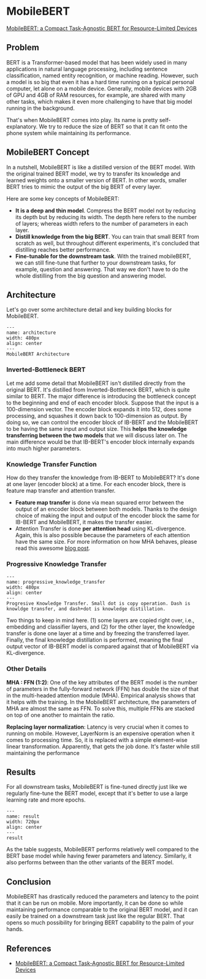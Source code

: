 # MobileBERT
[MobileBERT: a Compact Task-Agnostic BERT for Resource-Limited Devices](https://arxiv.org/abs/2004.02984)

## Problem

BERT is a Transformer-based model that has been widely used in many applications in natural language processing, including sentence classification, named entity recognition, or machine reading. However, such a model is so big that even it has a hard time running on a typical personal computer, let alone on a mobile device. Generally, mobile devices with 2GB of GPU and 4GB of RAM resources, for example, are shared with many other tasks, which makes it even more challenging to have that big model running in the background. 

That's when MobileBERT comes into play. Its name is pretty self-explanatory. We try to reduce the size of BERT so that it can fit onto the phone system while maintaining its performance.

## MobileBERT Concept

In a nutshell, MobileBERT is like a distilled version of the BERT model. With the original trained BERT model, we try to transfer its knowledge and learned weights onto a smaller version of BERT. In other words, smaller BERT tries to mimic the output of the big BERT of every layer. 

Here are some key concepts of MobileBERT:
- **It is a deep and thin model**. Compress the BERT model not by reducing its depth but by reducing its width. The depth here refers to the number of layers; whereas width refers to the number of parameters in each layer. 
- **Distill knowledge from the big BERT**. You can train that small BERT from scratch as well, but throughout different experiments, it's concluded that distilling reaches better performance.
- **Fine-tunable for the downstream task**. With the trained mobileBERT, we can still fine-tune that further to your downstream tasks, for example, question and answering. That way we don't have to do the whole distilling from the big question and answering model.

## Architecture

Let's go over some architecture detail and key building blocks for MobileBERT. 

```{figure} ./figures/architecture.png
---
name: architecture
width: 480px
align: center
---
MobileBERT Architecture
```

### Inverted-Bottleneck BERT
Let me add some detail that MobileBERT isn't distilled directly from the original BERT. It's distilled from Inverted-Bottleneck BERT, which is quite similar to BERT. The major difference is introducing the bottleneck concept to the beginning and end of each encoder block. Suppose that the input is a 100-dimension vector. The encoder block expands it into 512, does some processing, and squashes it down back to 100-dimension as output. By doing so, we can control the encoder block of IB-BERT and the MobileBERT to be having the same input and output size. This **helps the knowledge transferring between the two models** that we will discuss later on. The main difference would be that IB-BERT's encoder block internally expands into much higher parameters.

### Knowledge Transfer Function
How do they transfer the knowledge from IB-BERT to MobileBERT? It's done at one layer (encoder block) at a time. For each encoder block, there is feature map transfer and attention transfer. 
- **Feature map transfer** is done via mean squared error between the output of an encoder block between both models. Thanks to the design choice of making the input and output of the encoder block the same for IB-BERT and MobileBERT, it makes the transfer easier.
- Attention Transfer is done **per attention head** using KL-divergence. Again, this is also possible because the parameters of each attention have the same size. For more information on how MHA behaves, please read this awesome [blog post](https://jalammar.github.io/illustrated-transformer/).

### Progressive Knowledge Transfer

```{figure} ./figures/progressive_knowledge_transfer.png
---
name: progressive_knowledge_transfer
width: 480px
align: center
---
Progresive Knowledge Transfer. Small dot is copy operation. Dash is knowldge transfer, and dash+dot is knowledge distillation.
```

Two things to keep in mind here. (1) some layers are copied right over, i.e., embedding and classifier layers, and (2) for the other layer, the knowledge transfer is done one layer at a time and by freezing the transferred layer. Finally, the final knowledge distillation is performed, meaning the final output vector of IB-BERT model is compared against that of MobileBERT via KL-divergence. 


### Other Details
**MHA : FFN (1:2)**: One of the key attributes of the BERT model is the number of parameters in the fully-forward network (FFN) has double the size of that in the multi-headed attention module (MHA). Empirical analysis shows that it helps with the training. In the MobileBERT architecture, the parameters of MHA are almost the same as FFN. To solve this, multiple FFNs are stacked on top of one another to maintain the ratio.

**Replacing layer normalization**: Latency is very crucial when it comes to running on mobile. However, LayerNorm is an expensive operation when it comes to processing time. So, it is replaced with a simple element-wise linear transformation. Apparently, that gets the job done. It's faster while still maintaining the performance

## Results

For all downstream tasks, MobileBERT is fine-tuned directly just like we regularly fine-tune the BERT model, except that it's better to use a large learning rate and more epochs.

```{figure} ./figures/result.png
---
name: result
width: 720px
align: center
---
result
```

As the table suggests, MobileBERT performs relatively well compared to the BERT base model while having fewer parameters and latency. Similarly, it also performs between than the other variants of the BERT model.

## Conclusion

MobileBERT has drastically reduced the parameters and latency to the point that it can be run on mobile. More importantly, it can be done so while maintaining performance comparable to the original BERT model, and it can easily be trained on a downstream task just like the regular BERT. That opens so much possibility for bringing BERT capability to the palm of your hands.

## References
- [MobileBERT: a Compact Task-Agnostic BERT for Resource-Limited Devices](https://arxiv.org/abs/2004.02984)
